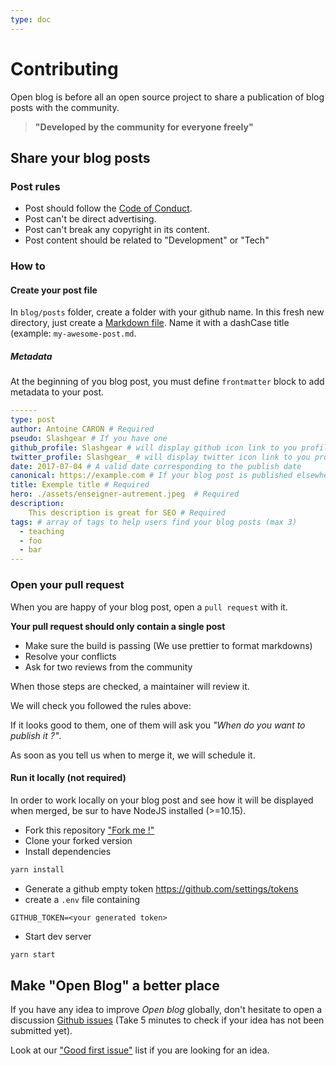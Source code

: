 ```yaml
---
type: doc
---
```


# Contributing

Open blog is before all an open source project to share a publication of blog posts with the community.

> **"Developed by the community for everyone freely"**

## Share your blog posts

### Post rules

- Post should follow the [Code of Conduct](https://github.com/open-blog-initiative/open-blog.dev/blob/master/CODE_OF_CONDUCT.md).
- Post can't be direct advertising.
- Post can't break any copyright in its content.
- Post content should be related to "Development" or "Tech"

### How to

#### Create your post file

In `blog/posts` folder, create a folder with your github name.
In this fresh new directory, just create a [Markdown file](https://fr.wikipedia.org/wiki/Markdown).
Name it with a dashCase title (example: `my-awesome-post.md`.

##### Metadata

At the beginning of you blog post, you must define `frontmatter` block to add metadata to your post.

```yml
------
type: post
author: Antoine CARON # Required
pseudo: Slashgear # If you have one
github_profile: Slashgear # will display github icon link to you profile
twitter_profile: Slashgear_ # will display twitter icon link to you profile
date: 2017-07-04 # A valid date corresponding to the publish date
canonical: https://example.com # If your blog post is published elsewhere, indicate it here
title: Exemple title # Required
hero: ./assets/enseigner-autrement.jpeg  # Required
description:
    This description is great for SEO # Required
tags: # array of tags to help users find your blog posts (max 3)
  - teaching
  - foo
  - bar
---
```

### Open your pull request

When you are happy of your blog post, open a `pull request` with it.

**Your pull request should only contain a single post**

- Make sure the build is passing (We use prettier to format markdowns)
- Resolve your conflicts
- Ask for two reviews from the community

When those steps are checked, a maintainer will review it.

We will check you followed the rules above:

If it looks good to them, one of them will ask you _"When do you want to publish it ?"_.

As soon as you tell us when to merge it, we will schedule it.

#### Run it locally (not required)

In order to work locally on your blog post and see how it will be displayed when merged, be sur to have NodeJS installed (>=10.15).

- Fork this repository ["Fork me !"](https://github.com/open-blog-initiative/open-blog.dev)
- Clone your forked version
- Install dependencies

```sh
yarn install
```

- Generate a github empty token https://github.com/settings/tokens
- create a `.env` file containing

```
GITHUB_TOKEN=<your generated token>
```

- Start dev server

```sh
yarn start
```

## Make "Open Blog" a better place

If you have any idea to improve _Open blog_ globally, don't hesitate to open a discussion [Github issues](https://github.com/open-blog-initiative/open-blog.dev/issues/new) (Take 5 minutes to check if your idea has not been submitted yet).

Look at our ["Good first issue"](https://github.com/open-blog-initiative/open-blog.dev/issues?q=is%3Aopen+is%3Aissue+label%3A%22good+first+issue%22) list if you are looking for an idea.
